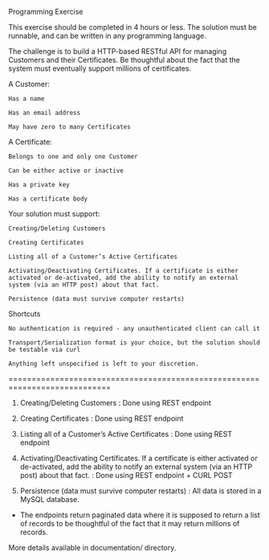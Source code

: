 Programming Exercise

This exercise should be completed in 4 hours or less. The solution must be runnable, and can be written in any programming language.


The challenge is to build a HTTP-based RESTful API for managing Customers and their Certificates. Be thoughtful about the fact that the system must eventually support millions of certificates.


A Customer:

    Has a name

    Has an email address

    May have zero to many Certificates


A Certificate:

    Belongs to one and only one Customer

    Can be either active or inactive

    Has a private key

    Has a certificate body


Your solution must support:

    Creating/Deleting Customers

    Creating Certificates

    Listing all of a Customer’s Active Certificates

    Activating/Deactivating Certificates. If a certificate is either activated or de-activated, add the ability to notify an external system (via an HTTP post) about that fact.

    Persistence (data must survive computer restarts)


Shortcuts

    No authentication is required - any unauthenticated client can call it

    Transport/Serialization format is your choice, but the solution should be testable via curl

    Anything left unspecified is left to your discretion.

============================================================================

1. Creating/Deleting Customers : Done using REST endpoint

2. Creating Certificates : Done using REST endpoint

3. Listing all of a Customer’s Active Certificates : Done using REST endpoint

4. Activating/Deactivating Certificates. If a certificate is either activated or de-activated, add the ability to notify an external system (via an HTTP post) about that fact. : Done using REST endpoint + CURL POST

5. Persistence (data must survive computer restarts) : All data is stored in a MySQL database.

- The endpoints return paginated data where it is supposed to return a list of records to be thoughtful of the fact that it may return millions of records.

More details available in documentation/ directory.